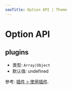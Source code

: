 ```yaml
---
seoTitle: Option API | Theme
---
```


# Option API

## plugins

- 类型: `Array|Object`
- 默认值: undefined

参考: [插件 > 使用插件](../plugin/using-a-plugin.md).
